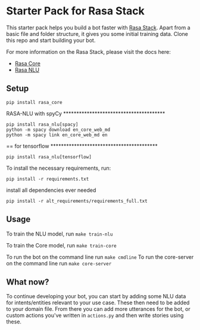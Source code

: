 # Starter Pack for Rasa Stack

This starter pack helps you build a bot faster with [Rasa Stack](http://rasa.com/products/rasa-stack/). Apart from a basic file and folder structure, it gives you some initial training data. Clone this repo and start building your bot.

For more information on the Rasa Stack, please visit the docs here:
- [Rasa Core](https://core.rasa.com/)
- [Rasa NLU](https://nlu.rasa.com/)

## Setup
```
pip install rasa_core
```


RASA-NLU with spyCy ***************************************
```
pip install rasa_nlu[spacy]
python -m spacy download en_core_web_md
python -m spacy link en_core_web_md en
```

   == for tensorflow *****************************************
```
pip install rasa_nlu[tensorflow]
```
To install the necessary requirements, run:

```
pip install -r requirements.txt
```
install all dependencies ever needed
```
pip install -r alt_requirements/requirements_full.txt
```
## Usage

To train the NLU model, run ``make train-nlu``

To train the Core model, run ``make train-core``

To run the bot on the command line run ``make cmdline``
To run the core-server on the command line run ``make core-server``

## What now?

To continue developing your bot, you can start by adding some NLU data for intents/entities relevant to your use case. These then need to be added to your domain file. From there you can add more utterances for the bot, or custom actions you've written in `actions.py` and then write stories using these. 

